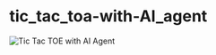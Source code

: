 # tic_tac_toa-with-AI_agent

![Tic Tac TOE with AI Agent](https://github.com/user-attachments/assets/e3bd870a-62f6-4da0-8b95-8e1d6c4d2475)

